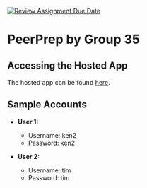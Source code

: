 [![Review Assignment Due Date](https://classroom.github.com/assets/deadline-readme-button-24ddc0f5d75046c5622901739e7c5dd533143b0c8e959d652212380cedb1ea36.svg)](https://classroom.github.com/a/6BOvYMwN)
# PeerPrep by Group 35

## Accessing the Hosted App
The hosted app can be found [here](http://34.87.154.0:3000/).

## Sample Accounts
- **User 1:**
  - Username: ken2
  - Password: ken2

- **User 2:**
  - Username: tim
  - Password: tim

